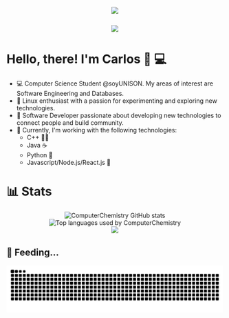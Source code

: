 <p align="center">
  <a href="https://skillicons.dev">
    <img src="https://skillicons.dev/icons?i=emacs,git,linux,bash,latex,c,cpp,python,django,java,ts,nodejs,react,tailwind,mysql" />
  </a>
</p>

<h3 align="center">
  <img src="https://readme-typing-svg.herokuapp.com/?font=Righteous&size=35&center=true&vCenter=true&width=1600&height=70&duration=4000&lines=Hello+There!+I'm+Carlos+" />
</h3>

# Hello, there! I'm Carlos 👋 💻

- 💻 Computer Science Student @soyUNISON. My areas of interest are Software Engineering and Databases.
- 🔭 Linux enthusiast with a passion for experimenting and exploring new technologies.
- 🌱 Software Developer passionate about developing new technologies to connect people and build community.
- 💬 Currently, I'm working with the following technologies:
  - C++ 🧑‍🎓
  - Java ☕
  - Python 🐍
  - Javascript/Node.js/React.js 👻

# 📊 Stats

<div align="center">
  <img src="https://github-readme-stats.vercel.app/api?username=ComputerChemistry&show_icons=true&rank_icon=github&theme=gruvbox&card_width=400px" alt="ComputerChemistry GitHub stats">
</div>

<div align="center">
  <img src="https://github-readme-stats.vercel.app/api/top-langs/?username=ComputerChemistry&theme=gruvbox&card_width=500px&langs_count=12&layout=compact" alt="Top languages used by ComputerChemistry">
</div>

<div align="center">
  <img src="http://github-profile-summary-cards.vercel.app/api/cards/profile-details?username=ComputerChemistry&theme=gruvbox&width=700px">
</div>
    
## 🐍 Feeding...
![Snake animation](https://raw.githubusercontent.com/ComputerChemistry/ComputerChemistry/output/github-contribution-grid-snake-dark.svg)

